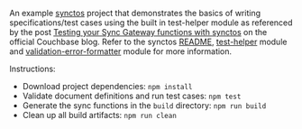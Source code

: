 An example [synctos](https://github.com/Kashoo/synctos) project that demonstrates the basics of writing specifications/test cases using the built in test-helper module as referenced by the post [Testing your Sync Gateway functions with synctos](https://blog.couchbase.com/testing-sync-gateway-functions-synctos/) on the official Couchbase blog. Refer to the synctos [README](https://github.com/Kashoo/synctos/blob/master/README.md), [test-helper](https://github.com/Kashoo/synctos/blob/master/src/testing/test-helper.js) module and [validation-error-formatter](https://github.com/Kashoo/synctos/blob/master/src/testing/validation-error-formatter.js) module for more information.

Instructions:

- Download project dependencies: `npm install`
- Validate document definitions and run test cases: `npm test`
- Generate the sync functions in the `build` directory: `npm run build`
- Clean up all build artifacts: `npm run clean`
